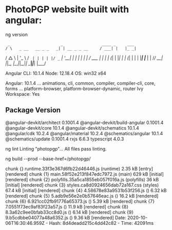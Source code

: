 # PhotoPGP website built with angular:

ng version                                                        

     _                      _                 ____ _     ___
    / \   _ __   __ _ _   _| | __ _ _ __     / ___| |   |_ _|
   / △ \ | '_ \ / _` | | | | |/ _` | '__|   | |   | |    | |
  / ___ \| | | | (_| | |_| | | (_| | |      | |___| |___ | |
 /_/   \_\_| |_|\__, |\__,_|_|\__,_|_|       \____|_____|___|
                |___/
    

Angular CLI: 10.1.4
Node: 12.18.4
OS: win32 x64

Angular: 10.1.4
... animations, cli, common, compiler, compiler-cli, core, forms
... platform-browser, platform-browser-dynamic, router
Ivy Workspace: Yes

Package                         Version
---------------------------------------------------------
@angular-devkit/architect       0.1001.4
@angular-devkit/build-angular   0.1001.4
@angular-devkit/core            10.1.4
@angular-devkit/schematics      10.1.4
@angular/cdk                    10.2.4
@angular/material               10.2.4
@schematics/angular             10.1.4
@schematics/update              0.1001.4
rxjs                            6.6.3
typescript                      4.0.3

ng lint
Linting "photopgp"...
All files pass linting.

ng build --prod --base-href=/photopgp/

chunk {} runtime.33f3e367d6fb22d46446.js (runtime) 2.35 kB [entry] [rendered]
chunk {1} main.58f52e213f847edc7972.js (main) 629 kB [initial] [rendered]
chunk {2} polyfills.35a5ca1855eb057f016a.js (polyfills) 36 kB [initial] [rendered]
chunk {3} styles.ca8d0924656dab72a167.css (styles) 67.4 kB [initial] [rendered]
chunk {4} 4.58678e83a9531b53f256.js () 6.32 kB  [rendered]
chunk {5} 5.adb9e56e2e0b57646eac.js () 16.2 kB  [rendered]
chunk {6} 6.921cc02fb91776a65373.js () 5.39 kB  [rendered]
chunk {7} 7.0551f73ec9af83f23a57.js () 11.9 kB  [rendered]
chunk {8} 8.3a62c9ee0bfab33cc8d0.js () 6.14 kB  [rendered]
chunk {9} 9.b5cdbbe04077a48a6352.js () 9.36 kB  [rendered]
Date: 2020-10-06T16:30:46.959Z - Hash: 8d4deadd215c4dd42c82 - Time: 42091ms
